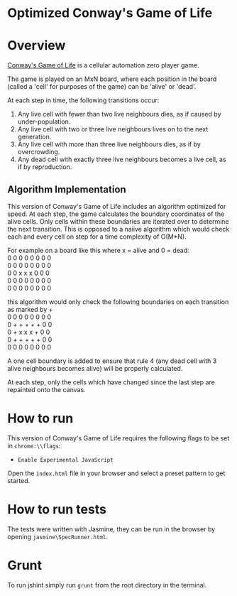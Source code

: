 Optimized Conway's Game of Life
===============================

# Overview
[Conway's Game of Life](http://en.wikipedia.org/wiki/Conway's_Game_of_Life) is a cellular automation zero player game.

The game is played on an MxN board, where each position in the board (called a 'cell' for purposes of the game) can be 'alive' or 'dead'.

At each step in time, the following transitions occur:

1. Any live cell with fewer than two live neighbours dies, as if caused by under-population.
2. Any live cell with two or three live neighbours lives on to the next generation.
3. Any live cell with more than three live neighbours dies, as if by overcrowding.
4. Any dead cell with exactly three live neighbours becomes a live cell, as if by reproduction.

## Algorithm Implementation
This version of Conway's Game of Life includes an algorithm optimized for speed. At each step, the game calculates the boundary coordinates of the alive cells. Only cells within these boundaries are iterated over to determine the next transition. This is opposed to a naiive algorithm which would check each and every cell on step for a time complexity of O(M*N).

For example on a board like this where x = alive and 0 = dead: <br/>
0 0 0 0 0 0 0 0 <br/>
0 0 0 0 0 0 0 0 <br/>
0 0 x x x 0 0 0 <br/>
0 0 0 0 0 0 0 0 <br/>
0 0 0 0 0 0 0 0 <br/>

this algorithm would only check the following boundaries on each transition as marked by + <br/>
0 0 0 0 0 0 0 0 <br/>
0 + + + + + 0 0 <br/>
0 + x x x + 0 0 <br/>
0 + + + + + 0 0 <br/>
0 0 0 0 0 0 0 0 <br/>

A one cell boundary is added to ensure that rule 4 (any dead cell with 3 alive neighbours becomes alive) will be properly calculated.

At each step, only the cells which have changed since the last step are repainted onto the canvas.  

# How to run
This version of Conway's Game of Life requires the following flags to be set in `chrome:\\flags`:
* `Enable Experimental JavaScript`

Open the `index.html` file in your browser and select a preset pattern to get started.

# How to run tests
The tests were written with Jasmine, they can be run in the browser by opening `jasmine\SpecRunner.html`.

# Grunt
To run jshint simply run `grunt` from the root directory in the terminal. 
